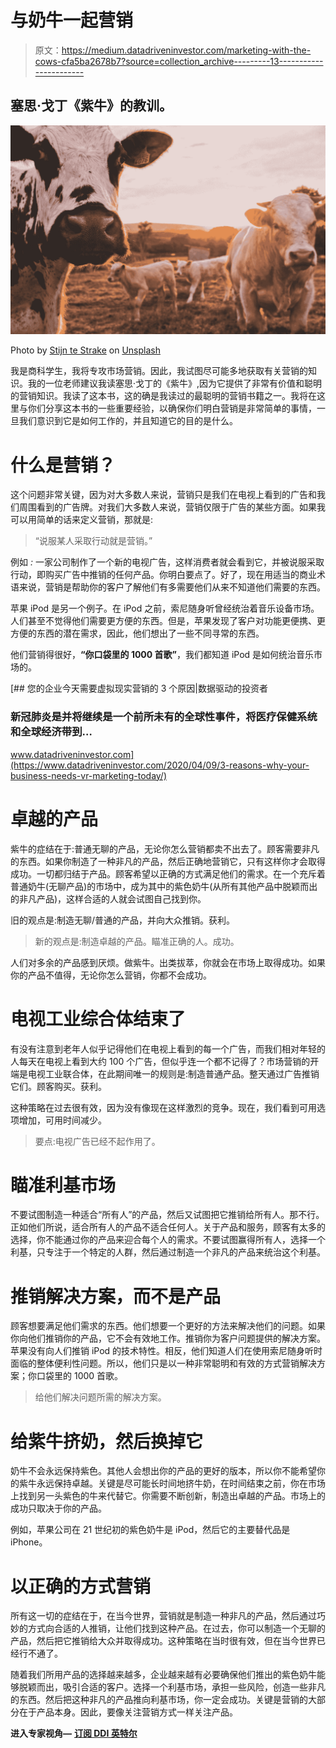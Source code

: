 # 与奶牛一起营销

> 原文：<https://medium.datadriveninvestor.com/marketing-with-the-cows-cfa5ba2678b7?source=collection_archive---------13----------------------->

## 塞思·戈丁《紫牛》的教训。

![](img/cb5f77b509af3c8a289cab4518c90f49.png)

Photo by [Stijn te Strake](https://unsplash.com/@stijntestrake?utm_source=medium&utm_medium=referral) on [Unsplash](https://unsplash.com?utm_source=medium&utm_medium=referral)

我是商科学生，我将专攻市场营销。因此，我试图尽可能多地获取有关营销的知识。我的一位老师建议我读塞思·戈丁的《紫牛》,因为它提供了非常有价值和聪明的营销知识。我读了这本书，这的确是我读过的最聪明的营销书籍之一。我将在这里与你们分享这本书的一些重要经验，以确保你们明白营销是非常简单的事情，一旦我们意识到它是如何工作的，并且知道它的目的是什么。

# 什么是营销？

这个问题非常关键，因为对大多数人来说，营销只是我们在电视上看到的广告和我们周围看到的广告牌。对我们大多数人来说，营销仅限于广告的某些方面。如果我可以用简单的话来定义营销，那就是:

> “说服某人采取行动就是营销。”

例如 *:* 一家公司制作了一个新的电视广告，这样消费者就会看到它，并被说服采取行动，即购买广告中推销的任何产品。你明白要点了。好了，现在用适当的商业术语来说，营销是帮助你的客户了解他们有多需要他们从来不知道他们需要的东西。

苹果 iPod 是另一个例子。在 iPod 之前，索尼随身听曾经统治着音乐设备市场。人们甚至不觉得他们需要更方便的东西。但是，苹果发现了客户对功能更便携、更方便的东西的潜在需求，因此，他们想出了一些不同寻常的东西。

他们营销得很好，**“你口袋里的 1000 首歌”**，我们都知道 iPod 是如何统治音乐市场的。

[](https://www.datadriveninvestor.com/2020/04/09/3-reasons-why-your-business-needs-vr-marketing-today/) [## 您的企业今天需要虚拟现实营销的 3 个原因|数据驱动的投资者

### 新冠肺炎是并将继续是一个前所未有的全球性事件，将医疗保健系统和全球经济带到…

www.datadriveninvestor.com](https://www.datadriveninvestor.com/2020/04/09/3-reasons-why-your-business-needs-vr-marketing-today/) 

# 卓越的产品

紫牛的症结在于:普通无聊的产品，无论你怎么营销都卖不出去了。顾客需要非凡的东西。如果你制造了一种非凡的产品，然后正确地营销它，只有这样你才会取得成功。一切都归结于产品。顾客希望以正确的方式满足他们的需求。在一个充斥着普通奶牛(无聊产品)的市场中，成为其中的紫色奶牛(从所有其他产品中脱颖而出的非凡产品)，这样合适的人就会试图自己找到你。

旧的观点是:制造无聊/普通的产品，并向大众推销。获利。

> 新的观点是:制造卓越的产品。瞄准正确的人。成功。

人们对多余的产品感到厌烦。做紫牛。出类拔萃，你就会在市场上取得成功。如果你的产品不值得，无论你怎么营销，你都不会成功。

# 电视工业综合体结束了

有没有注意到老年人似乎记得他们在电视上看到的每一个广告，而我们相对年轻的人每天在电视上看到大约 100 个广告，但似乎连一个都不记得了？市场营销的开端是电视工业联合体，在此期间唯一的规则是:制造普通产品。整天通过广告推销它们。顾客购买。获利。

这种策略在过去很有效，因为没有像现在这样激烈的竞争。现在，我们看到可用选项增加，可用时间减少。

> 要点:电视广告已经不起作用了。

# 瞄准利基市场

不要试图制造一种适合“所有人”的产品，然后又试图把它推销给所有人。那不行。正如他们所说，适合所有人的产品不适合任何人。关于产品和服务，顾客有太多的选择，你不能通过你的产品来迎合每个人的需求。不要试图赢得所有人，选择一个利基，只专注于一个特定的人群，然后通过制造一个非凡的产品来统治这个利基。

# 推销解决方案，而不是产品

顾客想要满足他们需求的东西。他们想要一个更好的方法来解决他们的问题。如果你向他们推销你的产品，它不会有效地工作。推销你为客户问题提供的解决方案。苹果没有向人们推销 iPod 的技术特性。相反，他们知道人们在使用索尼随身听时面临的整体便利性问题。所以，他们只是以一种非常聪明和有效的方式营销解决方案；你口袋里的 1000 首歌。

> 给他们解决问题所需的解决方案。

# 给紫牛挤奶，然后换掉它

奶牛不会永远保持紫色。其他人会想出你的产品的更好的版本，所以你不能希望你的紫牛永远保持卓越。关键是尽可能长时间地挤牛奶，在时间结束之前，你在市场上找到另一头紫色的牛来代替它。你需要不断创新，制造出卓越的产品。市场上的成功只取决于你的产品。

例如，苹果公司在 21 世纪初的紫色奶牛是 iPod，然后它的主要替代品是 iPhone。

# 以正确的方式营销

所有这一切的症结在于，在当今世界，营销就是制造一种非凡的产品，然后通过巧妙的方式向合适的人推销，让他们找到这种产品。在过去，你可以制造一个无聊的产品，然后把它推销给大众并取得成功。这种策略在当时很有效，但在当今世界已经行不通了。

随着我们所用产品的选择越来越多，企业越来越有必要确保他们推出的紫色奶牛能够脱颖而出，吸引合适的客户。选择一个利基市场，承担一些风险，创造一些非凡的东西。然后把这种非凡的产品推向利基市场，你一定会成功。关键是营销的大部分在于产品本身。因此，要像关注营销方式一样关注产品。

**进入专家视角—** [**订阅 DDI 英特尔**](https://datadriveninvestor.com/ddi-intel)